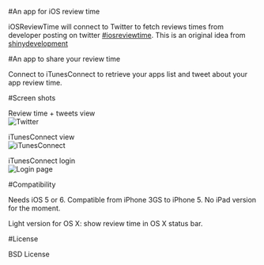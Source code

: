 #An app for iOS review time

iOSReviewTime will connect to Twitter to fetch reviews times from developer posting on twitter [ #iosreviewtime](https://twitter.com/search?q=%23iosreviewtime). This is an original idea from [shinydevelopment](http://reviewtimes.shinydevelopment.com/)

#An app to share your review time

Connect to iTunesConnect to retrieve your apps list and tweet about your app review time.

#Screen shots

Review time + tweets view  
![Twitter](https://github.com/renebigot/iOsReviewTime/raw/master/reviewTime.png)  

iTunesConnect view  
![iTunesConnect](https://github.com/renebigot/iOsReviewTime/raw/master/itcView.png)  

iTunesConnect login  
![Login page](https://github.com/renebigot/iOsReviewTime/raw/master/itcLogin.png)  

#Compatibility

Needs iOS 5 or 6. Compatible from iPhone 3GS to iPhone 5. No iPad version for the moment.

Light version for OS X: show review time in OS X status bar.

#License

BSD License
